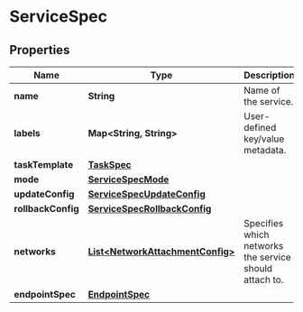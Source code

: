 
# ServiceSpec

## Properties
Name | Type | Description | Notes
------------ | ------------- | ------------- | -------------
**name** | **String** | Name of the service. |  [optional]
**labels** | **Map&lt;String, String&gt;** | User-defined key/value metadata. |  [optional]
**taskTemplate** | [**TaskSpec**](TaskSpec.md) |  |  [optional]
**mode** | [**ServiceSpecMode**](ServiceSpecMode.md) |  |  [optional]
**updateConfig** | [**ServiceSpecUpdateConfig**](ServiceSpecUpdateConfig.md) |  |  [optional]
**rollbackConfig** | [**ServiceSpecRollbackConfig**](ServiceSpecRollbackConfig.md) |  |  [optional]
**networks** | [**List&lt;NetworkAttachmentConfig&gt;**](NetworkAttachmentConfig.md) | Specifies which networks the service should attach to. |  [optional]
**endpointSpec** | [**EndpointSpec**](EndpointSpec.md) |  |  [optional]



